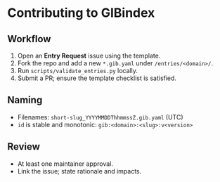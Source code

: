 <!-- status: stub; target: 150+ words -->
<!-- status: stub; target: 150+ words -->
<!-- status: stub; target: 150+ words -->
# Contributing to GIBindex

## Workflow
1. Open an **Entry Request** issue using the template.
2. Fork the repo and add a new `*.gib.yaml` under `/entries/<domain>/`.
3. Run `scripts/validate_entries.py` locally.
4. Submit a PR; ensure the template checklist is satisfied.

## Naming
- Filenames: `short-slug_YYYYMMDDThhmmssZ.gib.yaml` (UTC)
- `id` is stable and monotonic: `gib:<domain>:<slug>:v<version>`

## Review
- At least one maintainer approval.
- Link the issue; state rationale and impacts.




